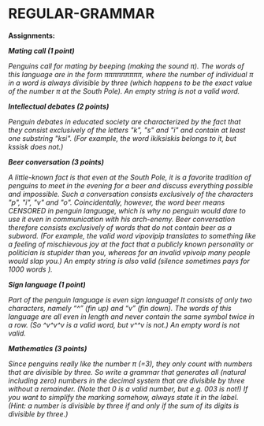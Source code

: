 # REGULAR-GRAMMAR

**Assignments:**

***Mating call (1 point)***

*Penguins call for mating by beeping (making the sound π). The words of this language are in the form πππππππππ, where the number of individual π in a word is always divisible by three (which happens to be the exact value of the number π at the South Pole). An empty string is not a valid word.*

***Intellectual debates (2 points)***

*Penguin debates in educated society are characterized by the fact that they consist exclusively of the letters "k", "s" and "i" and contain at least one substring "ksi". (For example, the word ikiksiskis belongs to it, but kssisk does not.)*

***Beer conversation (3 points)***

*A little-known fact is that even at the South Pole, it is a favorite tradition of penguins to meet in the evening for a beer and discuss everything possible and impossible. Such a conversation consists exclusively of the characters "p", "i", "v" and "o". Coincidentally, however, the word beer means CENSORED in penguin language, which is why no penguin would dare to use it even in communication with his arch-enemy. Beer conversation therefore consists exclusively of words that do not contain beer as a subword. (For example, the valid word vipovipip translates to something like a feeling of mischievous joy at the fact that a publicly known personality or politician is stupider than you, whereas for an invalid vpivoip many people would slap you.) An empty string is also valid (silence sometimes pays for 1000 words ).*

***Sign language (1 point)***

*Part of the penguin language is even sign language! It consists of only two characters, namely “^” (fin up) and “v” (fin down). The words of this language are all even in length and never contain the same symbol twice in a row. (So ^v^v^v is a valid word, but v^^v is not.) An empty word is not valid.*

***Mathematics (3 points)***

*Since penguins really like the number π (=3), they only count with numbers that are divisible by three. So write a grammar that generates all (natural including zero) numbers in the decimal system that are divisible by three without a remainder. (Note that 0 is a valid number, but e.g. 003 is not!) If you want to simplify the marking somehow, always state it in the label. (Hint: a number is divisible by three if and only if the sum of its digits is divisible by three.)*
